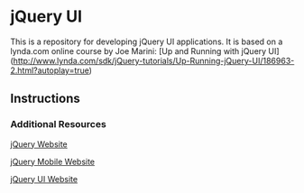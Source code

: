 jQuery UI
=========
This is a repository for developing jQuery UI applications. It is based on a lynda.com online course by Joe Marini: [Up and Running with jQuery UI] (http://www.lynda.com/sdk/jQuery-tutorials/Up-Running-jQuery-UI/186963-2.html?autoplay=true) 

## Instructions

### Additional Resources
[jQuery Website](http://jquery.com/)

[jQuery Mobile Website](http://jquerymobile.com/)

[jQuery UI Website](http://jqueryui.com/)
